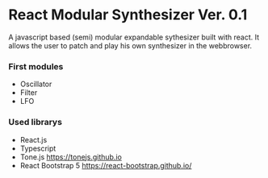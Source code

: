 # React Modular Synthesizer Ver. 0.1

A javascript based (semi) modular expandable sythesizer built with react.
It allows the user to patch and play his own synthesizer in the webbrowser.

### First modules
- Oscillator
- Filter
- LFO

### Used librarys
- React.js
- Typescript
- Tone.js https://tonejs.github.io
- React Bootstrap 5 https://react-bootstrap.github.io/


